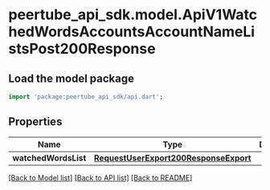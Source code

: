 # peertube_api_sdk.model.ApiV1WatchedWordsAccountsAccountNameListsPost200Response

## Load the model package
```dart
import 'package:peertube_api_sdk/api.dart';
```

## Properties
Name | Type | Description | Notes
------------ | ------------- | ------------- | -------------
**watchedWordsList** | [**RequestUserExport200ResponseExport**](RequestUserExport200ResponseExport.md) |  | [optional] 

[[Back to Model list]](../README.md#documentation-for-models) [[Back to API list]](../README.md#documentation-for-api-endpoints) [[Back to README]](../README.md)


